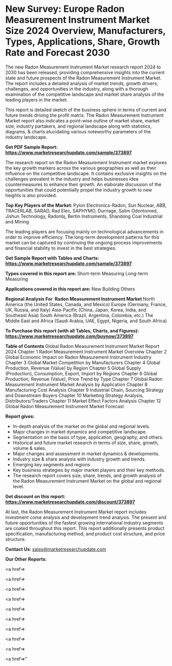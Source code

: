 # New Survey: Europe Radon Measurement Instrument Market Size 2024 Overview, Manufacturers, Types, Applications, Share, Growth Rate and Forecast 2030

The new Radon Measurement Instrument Market research report 2024 to 2030 has been released, providing comprehensive insights into the current state and future prospects of the Radon Measurement Instrument Market. The report includes a detailed analysis of market trends, growth drivers, challenges, and opportunities in the industry, along with a thorough examination of the competitive landscape and market share analysis of the leading players in the market.

This report is detailed sketch of the business sphere in terms of current and future trends driving the profit matrix. The Radon Measurement Instrument Market report also indicates a point-wise outline of market share, market size, industry partakers, and regional landscape along with statistics, diagrams, &amp; charts elucidating various noteworthy parameters of the industry landscape.

<strong><b>Get PDF Sample Report: <a href=https://www.marketresearchupdate.com/sample/373897>https://www.marketresearchupdate.com/sample/373897</a></b></strong>

The research report on the Radon Measurement Instrument market explores the key growth markers across the various geographies as well as their influence on the competitive landscape. It contains exclusive insights on the challenges prevalent in the industry and helps businesses idea countermeasures to enhance their growth. An elaborate discussion of the opportunities that could potentially propel the industry growth to new heights is also provided.

<strong><b>Top Key Players of the Market:
</b></strong>Pylon Electronics-Radon, Sun Nuclear, ABB, TRACERLAB, SARAD, Rad Elec, SAPHYMO, Durriage, Salim Odontomed, Jishun Technology, Radonbj, Bertin Instruments, Shandong Coal Industrial and Mining<strong><b>
</b></strong>

The leading players are focusing mainly on technological advancements in order to improve efficiency. The long-term development patterns for this market can be captured by continuing the ongoing process improvements and financial stability to invest in the best strategies.

<strong><b>Get Sample Report with Tables and Charts: <a href=https://www.marketresearchupdate.com/sample/373897>https://www.marketresearchupdate.com/sample/373897</a></b></strong>

<strong><b>Types covered in this report are:
</b></strong>Short-term Measuring
Long-term Measuring<strong><b>
</b></strong>

<strong><b>Applications covered in this report are:
</b></strong>New Building
Others<strong><b>
</b></strong>

<strong><b>Regional Analysis For  Radon Measurement Instrument Market</b></strong><strong><b>
</b></strong>North America (the United States, Canada, and Mexico)
Europe (Germany, France, UK, Russia, and Italy)
Asia-Pacific (China, Japan, Korea, India, and Southeast Asia)
South America (Brazil, Argentina, Colombia, etc.)
The Middle East and Africa (Saudi Arabia, UAE, Egypt, Nigeria, and South Africa)

<strong><b>To Purchase this report (with all Tables, Charts, and Figures): <a href=https://www.marketresearchupdate.com/buynow/373897>https://www.marketresearchupdate.com/buynow/373897</a></b></strong>

<strong><b>Table of Contents</b></strong><strong><b>
</b></strong>Global Radon Measurement Instrument Market Report 2024
Chapter 1 Radon Measurement Instrument Market Overview
Chapter 2 Global Economic Impact on Radon Measurement Instrument Industry
Chapter 3 Global Market Competition by Manufacturers
Chapter 4 Global Production, Revenue (Value) by Region
Chapter 5 Global Supply (Production), Consumption, Export, Import by Regions
Chapter 6 Global Production, Revenue (Value), Price Trend by Type
Chapter 7 Global Radon Measurement Instrument Market Analysis by Application
Chapter 8 Manufacturing Cost Analysis
Chapter 9 Industrial Chain, Sourcing Strategy and Downstream Buyers
Chapter 10 Marketing Strategy Analysis, Distributors/Traders
Chapter 11 Market Effect Factors Analysis
Chapter 12 Global Radon Measurement Instrument Market Forecast

<strong><b>Report gives:</b></strong>

- In-depth analysis of the market on the global and regional levels.
- Major changes in market dynamics and competitive landscape.
- Segmentation on the basis of type, application, geography, and others.
- Historical and future market research in terms of size, share, growth, volume &amp; sales.
- Major changes and assessment in market dynamics &amp; developments.
- Industry size &amp; share analysis with industry growth and trends.
- Emerging key segments and regions
- Key business strategies by major market players and their key methods.
- The research report covers size, share, trends, and growth analysis of the Radon Measurement Instrument Market on the global and regional level.

<strong><b>Get discount on this report: <a href=https://www.marketresearchupdate.com/discount/373897>https://www.marketresearchupdate.com/discount/373897</a></b></strong>

At last, the Radon Measurement Instrument Market report includes investment come analysis and development trend analysis. The present and future opportunities of the fastest growing international industry segments are coated throughout this report. This report additionally presents product specification, manufacturing method, and product cost structure, and price structure.

<strong><b>Contact Us:
</b></strong>sales@marketresearchupdate.com

<strong>Our Other Reports:</strong>

<a href=></a>

<a href=></a>

<a href=></a>

<a href=></a>

<a href=></a>

<a href=></a>

<a href=></a>

<a href=></a>

<a href=></a>

<a href=></a>"
